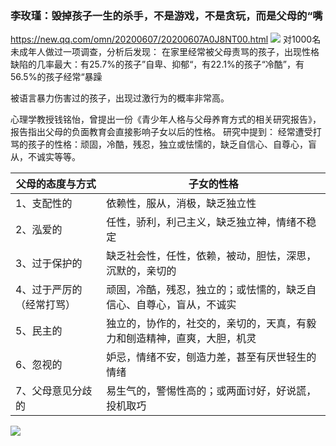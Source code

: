 ### 李玫瑾：毁掉孩子一生的杀手，不是游戏，不是贪玩，而是父母的“嘴
https://new.qq.com/omn/20200607/20200607A0J8NT00.html
![](https://inews.gtimg.com/newsapp_bt/0/11893488939/)
对1000名未成年人做过一项调查，分析后发现：
在家里经常被父母责骂的孩子，出现性格缺陷的几率最大：有25.7%的孩子”自卑、抑郁“，有22.1%的孩子“冷酷”，有56.5%的孩子经常“暴躁

被语言暴力伤害过的孩子，出现过激行为的概率非常高。

心理学教授钱铭怡，曾提出一份《青少年人格与父母养育方式的相关研究报告》，报告指出父母的负面教育会直接影响子女以后的性格。
研究中提到：
经常遭受打骂的孩子的性格：顽固，冷酷，残忍，独立或怯懦的，缺乏自信心、自尊心，盲从，不诚实等等。

父母的态度与方式|子女的性格
---|---
1、支配性的|依赖性，服从，消极，缺乏独立性
2、泓爱的|任性，骄利，利己主义，缺乏独立神，情绪不稳定
3、过于保护的|缺乏社会性，任性，依赖，被动，胆怯，深思，沉默的，亲切的
4、过于严厉的（经常打骂）|顽固，冷酷，残忍，独立的；或怯懦的，缺乏自信心、自尊心，盲从，不诚实
5、民主的|独立的，协作的，社交的，亲切的，天真，有毅力和刨造精神，直爽，大胆，机灵
6、忽视的|妒忌，情绪不安，刨造力差，甚至有厌世轻生的情绪
7、父母意见分歧的|易生气的，警惕性高的；或两面讨好，好说謊，投机取巧
![](https://inews.gtimg.com/newsapp_bt/0/11893488945/)
